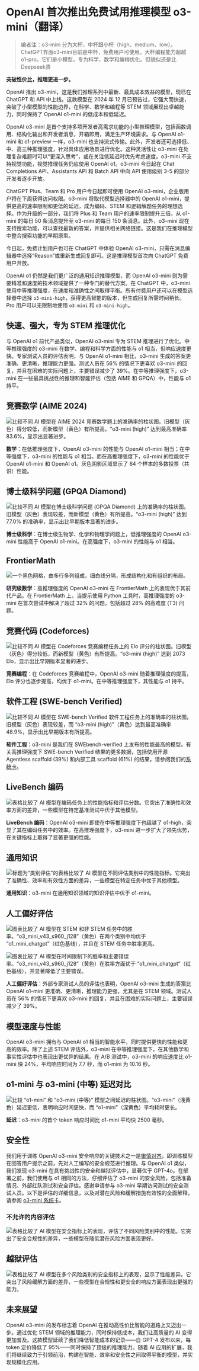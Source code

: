 # OpenAI 首次推出免费试用推理模型 o3-mini（翻译）

> 编者注：o3-mini 分为大杯、中杯跟小杯（high、medium、low）。ChatGPT界面o3-mini目前是中杯，免费用户可使用。大杯编程能力超越o1-pro。它们是小模型，专为科学、数学和编程优化。但貌似还是比Deepseek贵

**突破性价比，推理更进一步。**

OpenAI 推出 o3-mini，这是我们推理系列中最新、最具成本效益的模型，现已在 ChatGPT 和 API 中上线。这款模型在 2024 年 12 月已预告过，它强大而快速，突破了小型模型的性能边界，在科学、数学和编程等 STEM 领域展现出卓越能力，同时保持了 OpenAI o1-mini 的低成本和低延迟。

OpenAI o3-mini 是首个支持多项开发者高需求功能的小型推理模型，包括函数调用、结构化输出和开发者消息，开箱即用，满足生产环境需求。与 OpenAI o1-mini 和 o1-preview 一样，o3-mini 也支持流式传输。此外，开发者还可选择低、中、高三种推理强度，针对具体应用场景进行优化。这种灵活性让 o3-mini 在处理复杂难题时可以“更深入思考”，或在关注低延迟时优先考虑速度。o3-mini 不支持视觉功能，视觉推理任务仍应使用 OpenAI o1。o3-mini 今日起在 Chat Completions API、Assistants API 和 Batch API 中向 API 使用级别 3-5 的部分开发者逐步开放。

ChatGPT Plus、Team 和 Pro 用户今日起即可使用 OpenAI o3-mini，企业版用户将在下周获得访问权限。o3-mini 将取代模型选择器中的 OpenAI o1-mini，提供更高的速率限制和更低的延迟，成为编码、STEM 和逻辑解题任务的理想选择。作为升级的一部分，我们将 Plus 和 Team 用户的速率限制提升三倍，从 o1-mini 的每日 50 条消息提升至 o3-mini 的每日 150 条消息。此外，o3-mini 现在支持搜索功能，可以查找最新的答案，并提供相关网络链接。这是我们在推理模型中整合搜索功能的早期原型。

今日起，免费计划用户也可在 ChatGPT 中体验 OpenAI o3-mini，只需在消息编辑器中选择“Reason”或重新生成回复即可。这是推理模型首次向 ChatGPT 免费用户开放。

OpenAI o1 仍然是我们更广泛的通用知识推理模型，而 OpenAI o3-mini 则为需要精准和速度的技术领域提供了一种专门的替代方案。在 ChatGPT 中，o3-mini 使用中等推理强度，在速度和准确性之间取得平衡。所有付费用户还可以在模型选择器中选择 `o3-mini-high`，获得更高智能的版本，但生成回复所需时间稍长。Pro 用户可以无限制地使用 `o3-mini` 和 `o3-mini-high`。

## 快速、强大，专为 STEM 推理优化

与 OpenAI o1 前代产品类似，OpenAI o3-mini 专为 STEM 推理进行了优化。中等推理强度的 o3-mini 在数学、编程和科学方面的性能与 o1 相当，但响应速度更快。专家测试人员的评估表明，与 OpenAI o1-mini 相比，o3-mini 生成的答案更准确、更清晰，推理能力更强。测试人员在 56% 的情况下更喜欢 o3-mini 的回复，并且在困难的实际问题上，主要错误减少了 39%。在中等推理强度下，o3-mini 在一些最具挑战性的推理和智能评估（包括 AIME 和 GPQA）中，性能与 o1 持平。

## 竞赛数学 (AIME 2024)

![比较不同 AI 模型在 AIME 2024 竞赛数学题上的准确率的柱状图。旧模型（灰色）得分较低，而新模型（黄色）有所提高。“o3-mini (high)” 达到最高准确率 83.6%，显示出显著进步。](https://images.ctfassets.net/kftzwdyauwt9/8P5ddf0mQCNmstUbSceyU/6fa42c07f7c5ef6ba4b061d439d96157/Competition_Math.png?w=3840&q=90&fm=webp)

**数学**：在低推理强度下，OpenAI o3-mini 的性能与 OpenAI o1-mini 相当；在中等强度下，o3-mini 的性能与 o1 相当。而在高推理强度下，o3-mini 的性能优于 OpenAI o1-mini 和 OpenAI o1。灰色阴影区域显示了 64 个样本的多数投票（共识）性能。

## 博士级科学问题 (GPQA Diamond)

![比较不同 AI 模型在博士级科学问题 (GPQA Diamond) 上的准确率的柱状图。旧模型（灰色）表现较差，而新模型（黄色）有所提高。“o3-mini (high)” 达到 77.0% 的准确率，显示出比早期版本显著的进步。](https://images.ctfassets.net/kftzwdyauwt9/6RtMqSi8nzD2TawNrhiCXr/57dadbd61208651404c53acbfbb40258/GPQA.png?w=3840&q=90&fm=webp)

**博士级科学**：在博士级生物学、化学和物理学问题上，低推理强度的 OpenAI o3-mini 性能高于 OpenAI o1-mini。在高强度下，o3-mini 的性能与 o1 相当。

## FrontierMath

![一个黑色网格，由多行多列组成，细白线分隔，形成结构化和有组织的布局。](https://images.ctfassets.net/kftzwdyauwt9/2Kqb3fMRY7h7BWguQ98nXh/2d27ec240c65492e1968d731f04da3ef/Frontier_Math.png?w=3840&q=90&fm=webp)

**研究级数学**：高推理强度的 OpenAI o3-mini 在 FrontierMath 上的表现优于其前代产品。在 FrontierMath 上，当提示使用 Python 工具时，高推理强度的 o3-mini 在首次尝试中解决了超过 32% 的问题，包括超过 28% 的高难度 (T3) 问题。

## 竞赛代码 (Codeforces)

![比较不同 AI 模型在 Codeforces 竞赛编程任务上的 Elo 评分的柱状图。旧模型（灰色）得分较低，而新模型（黄色）有所提高。“o3-mini (high)” 达到 2073 Elo，显示出比早期版本显著的进步。](https://images.ctfassets.net/kftzwdyauwt9/3saK5JZ8D4U2hSNiLebOyc/22ef6e1152bc611a4c96d709d9e36f02/Competition_Code.png?w=3840&q=90&fm=webp)

**竞赛编程**：在 Codeforces 竞赛编程中，OpenAI o3-mini 随着推理强度的提高，Elo 评分也逐步提高，均优于 o1-mini。在中等推理强度下，其性能与 o1 持平。

## 软件工程 (SWE-bench Verified)

![比较不同 AI 模型在 SWE-bench Verified 软件工程任务上的准确率的柱状图。旧模型（灰色）表现较差，而 “o3-mini (high)”（黄色）达到最高准确率 48.9%，显示出比早期版本有所提高。](https://images.ctfassets.net/kftzwdyauwt9/3ww3UedB0YdteOeII6yGKI/c98617ea1fabbdc087570d1d8dd0bff9/SWE.png?w=3840&q=90&fm=webp)

**软件工程**：o3-mini 是我们在 SWEbench-verified 上发布的性能最高的模型。有关高推理强度下 SWE-bench Verified 结果的更多数据，包括使用开源 Agentless scaffold (39%) 和内部工具 scaffold (61%) 的结果，请参阅我们的[系统卡](https://openai.com/index/o3-mini-system-card/)。

## LiveBench 编码

![表格比较了 AI 模型在编码任务上的性能指标和评估分数。它突出了准确性和效率方面的差异，一些模型在特定基准测试中优于其他模型。](https://images.ctfassets.net/kftzwdyauwt9/6DeAgFrWPGWvxr900jboFN/5d50bd686f9c6105257720dd87420c1c/Model_Graphic_1.png?w=3840&q=90&fm=webp)

**LiveBench 编码**：OpenAI o3-mini 即使在中等推理强度下也超越了 o1-high，突显了其在编码任务中的效率。在高推理强度下，o3-mini 进一步扩大了领先优势，在关键指标上取得了显著更强的性能。

## 通用知识

![标题为“类别评估”的表格比较了 AI 模型在不同评估类别中的性能指标。它突出了准确性、效率和有效性方面的差异，一些模型在特定任务中优于其他模型。](https://images.ctfassets.net/kftzwdyauwt9/7M9bgnPM6aVPdVGjzyvPyS/0c6be5fa63c83c556d262db3525ab37f/Category_Evals.png?w=3840&q=90&fm=webp)

**通用知识**：o3-mini 在通用知识领域的知识评估中优于 o1-mini。

## 人工偏好评估

![图表比较了 AI 模型在 STEM 和非 STEM 任务中的胜率。“o3_mini_v43_s960_j128”（黄色）在两个类别中均优于 “o1_mini_chatgpt”（红色基线），并且在 STEM 任务中胜率更高。](https://images.ctfassets.net/kftzwdyauwt9/2stEmupk7JqXZN02Md1E7v/49a0d3691dd2b4055dc57207c59c9175/Human_Evals_1.png?w=3840&q=90&fm=webp)

![图表比较了 AI 模型在时间限制下的胜率和主要错误率。“o3_mini_v43_s960_j128”（黄色）在胜率方面优于 “o1_mini_chatgpt”（红色基线），并显著降低了主要错误。](https://images.ctfassets.net/kftzwdyauwt9/6bU2O7RkqWNcBMj12Kfrx0/0c394eb3f06ae08d5fd664431ed3f71d/Human_Evals_2.png?w=3840&q=90&fm=webp)

**人工偏好评估**：外部专家测试人员的评估也表明，OpenAI o3-mini 生成的答案比 OpenAI o1-mini 更准确、更清晰，推理能力更强，尤其是在 STEM 领域。测试人员在 56% 的情况下更喜欢 o3-mini 的回复，并且在困难的实际问题上，主要错误减少了 39%。

## 模型速度与性能

OpenAI o3-mini 拥有与 OpenAI o1 相当的智能水平，同时提供更快的性能和更高的效率。除了上述 STEM 评估外，o3-mini 在中等推理强度下，在其他数学和事实性评估中也表现出更优异的结果。在 A/B 测试中，o3-mini 的响应速度比 o1-mini 快 24%，平均响应时间为 7.7 秒，而 o1-mini 为 10.16 秒。

## o1-mini 与 o3-mini (中等) 延迟对比

![比较 “o1-mini” 和 “o3-mini (中等)” 模型之间延迟的柱状图。“o3-mini”（浅黄色）延迟更低，表明响应时间更快，而 “o1-mini”（深黄色）平均耗时更长。](https://images.ctfassets.net/kftzwdyauwt9/6sHe00x1MDPeWhYtQFHXVp/5d824a2921b25046e851b665e8a0ccc1/Latency_comparison.png?w=3840&q=90&fm=webp)

**延迟**：o3-mini 的首个 token 响应时间比 o1-mini 平均快 2500 毫秒。

## 安全性

我们用于训练 OpenAI o3-mini 安全响应的关键技术之一是[审慎对齐](https://openai.com/index/deliberative-alignment/)，即训练模型在回答用户提示之前，先对人工编写的安全规范进行推理。与 OpenAI o1 类似，我们发现 o3-mini 在具有挑战性的安全和越狱评估中，显著优于 GPT-4o。在部署之前，我们使用与 o1 相同的方法，仔细评估了 o3-mini 的安全风险，包括准备情况、外部红队测试和安全评估。感谢申请参与 o3-mini 早期访问测试的安全测试人员。以下是评估的详细信息，以及对潜在风险和缓解措施有效性的全面解释，请参阅 [o3-mini 系统卡](https://openai.com/index/o3-mini-system-card/)。

### 不允许的内容评估

![表格比较了 AI 模型在安全指标上的表现，评估了不同风险类别中的性能。它突出了安全合规性的差异，一些模型在降低潜在风险方面表现更好。](https://images.ctfassets.net/kftzwdyauwt9/7fNxs8WBlcqaVgF5aBof5X/35a6176ce46bcc2cae4e4e96c4ad112e/Safety_Comparison_1.png?w=3840&q=90&fm=webp)

## 越狱评估

![表格比较了 AI 模型在多个风险类别的安全指标上的表现，显示了性能差异。它突出了风险缓解方面的差异，一些模型在合规性和更安全的响应方面表现出更强的能力。](https://images.ctfassets.net/kftzwdyauwt9/5Wuh830TR8fkkzKvhVlldI/8bd0e35a256b15fce162ad041c27d78b/Safety_Comparison_2.png?w=3840&q=90&fm=webp)

## 未来展望

OpenAI o3-mini 的发布标志着 OpenAI 在推动高性价比智能的道路上又迈出一步。通过优化 STEM 领域的推理能力，同时保持低成本，我们让高质量的 AI 变得更加普及。这款模型延续了我们降低智能成本的记录——自 GPT-4 发布以来，每 token 定价降低了 95%——同时保持了顶级的推理能力。随着 AI 应用的扩展，我们将继续致力于引领前沿，构建在智能、效率和安全性之间取得平衡的模型，并实现规模化应用。
